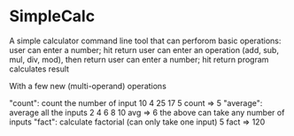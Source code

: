 # SimpleCalc

A simple calculator command line tool that can perforom basic operations:
  user can enter a number; hit return
  user can enter an operation (add, sub, mul, div, mod), then return
  user can enter a number; hit return
  program calculates result
  
With a few new (multi-operand) operations

"count": count the number of input
10 4 25 17 5 count => 5
"average": average all the inputs
2 4 6 8 10 avg => 6
the above can take any number of inputs
"fact": calculate factorial (can only take one input)
5 fact => 120
